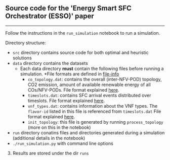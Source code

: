 ## Source code for the 'Energy Smart SFC Orchestrator (ESSO)' paper
---
Follow the instructions in the `run_simulation` notebook to run a simulation. 

Directory structure:
* `src` directory contains source code for both optimal and heuristic solutions
* `data` directory contains the datasets
  * Each data directory **must** contain the following files before running a simulation.
  *File formats are defined in [file-info](data/file-info) 
    * `co_topology.dat`: contains the overall (inter-NFV-POD) topology, CO2 emission, amount of available renewable energy of all COs/NFV-PODs. File format explained [here](data/file-info/co_topology.info).
    * `timeslots.dat`: contains SFC arrival events distributed over timeslots. File format explained [here](data/file-info/timeslots.info).
    * `vnf_types.dat`: contains information about the VNF types. The `flavor-id` listed in this file is referenced from `timeslots.dat` File format explained [here](data/file-info/vnf_types.info).
    * `init_topology`: this file is generated by running `process_topology` (more on this in the notebook)
* `run` directory conatins files and directories generated during a simulation (additional details in the notebook)
* `./run_simulation.py` with command line options
3. Results are stored under the dir `runs`

